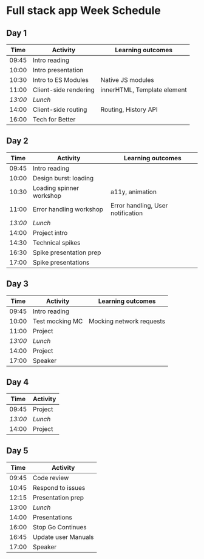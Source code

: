 # Full stack app Week Schedule

## Day 1

| Time    | Activity              | Learning outcomes           |
| ------- | --------------------- | --------------------------- |
| 09:45   | Intro reading         |                             |
| 10:00   | Intro presentation    |                             |
| 10:30   | Intro to ES Modules   | Native JS modules           |
| 11:00   | Client-side rendering | innerHTML, Template element |
| _13:00_ | _Lunch_               |                             |
| 14:00   | Client-side routing   | Routing, History API        |
| 16:00   | Tech for Better       |                             |

## Day 2

| Time    | Activity                 | Learning outcomes                 |
| ------- | ------------------------ | --------------------------------- |
| 09:45   | Intro reading            |                                   |
| 10:00   | Design burst: loading    |                                   |
| 10:30   | Loading spinner workshop | a11y, animation                   |
| 11:00   | Error handling workshop  | Error handling, User notification |
| _13:00_ | _Lunch_                  |                                   |
| 14:00   | Project intro            |                                   |
| 14:30   | Technical spikes         |                                   |
| 16:30   | Spike presentation prep  |                                   |
| 17:00   | Spike presentations      |                                   |

## Day 3

| Time    | Activity        | Learning outcomes        |
| ------- | --------------- | ------------------------ |
| 09:45   | Intro reading   |                          |
| 10:00   | Test mocking MC | Mocking network requests |
| 11:00   | Project         |                          |
| _13:00_ | _Lunch_         |                          |
| 14:00   | Project         |                          |
| 17:00   | Speaker         |                          |

## Day 4

| Time    | Activity |
| ------- | -------- |
| 09:45   | Project  |
| _13:00_ | _Lunch_  |
| 14:00   | Project  |

## Day 5

| Time  | Activity            |
| ----- | ------------------- |
| 09:45 | Code review         |
| 10:45 | Respond to issues   |
| 12:15 | Presentation prep   |
| 13:00 | _Lunch_             |
| 14:00 | Presentations       |
| 16:00 | Stop Go Continues   |
| 16:45 | Update user Manuals |
| 17:00 | Speaker             |
